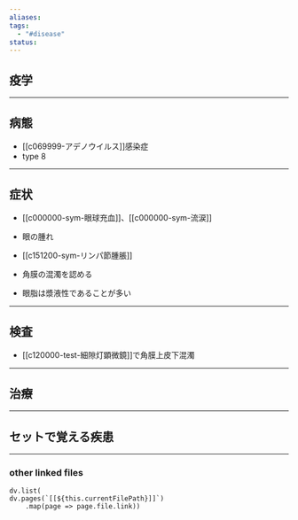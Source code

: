 ```yaml
---
aliases: 
tags:
  - "#disease"
status:
---
```

## 疫学
---
## 病態
- [[c069999-アデノウイルス]]感染症
- type 8
---
## 症状
- [[c000000-sym-眼球充血]]、[[c000000-sym-流涙]]
- 眼の腫れ
- [[c151200-sym-リンパ節腫脹]]

- 角膜の混濁を認める
- 眼脂は漿液性であることが多い
---
## 検査
- [[c120000-test-細隙灯顕微鏡]]で角膜上皮下混濁
---
## 治療
---
## セットで覚える疾患
---
### other linked files
```dataviewjs
dv.list(
dv.pages(`[[${this.currentFilePath}]]`)
	.map(page => page.file.link))
```
